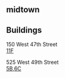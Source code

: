 ## midtown

## Buildings

150 West 47th Street\
[11F](https://youtu.be/Z7U7oMwNPak)

525 West 49th Street\
[5B](https://youtu.be/uv8qhPKfM2o),[6C](https://youtu.be/P5ESLjoEFRk)
